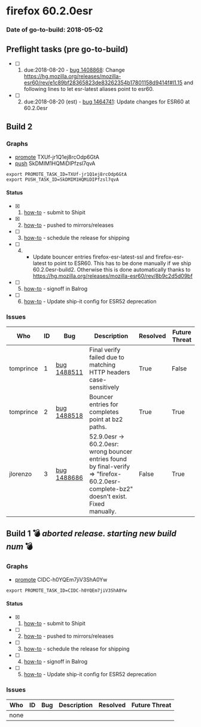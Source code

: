 # firefox 60.2.0esr

### Date of go-to-build: 2018-05-02

## Preflight tasks (pre go-to-build)
- [ ] 1. due:2018-08-20 - [bug 1408868](https://bugzil.la/1408868): Change https://hg.mozilla.org/releases/mozilla-esr60/rev/e1c89bf28365823de83262354b17801158d9414f#l1.15 and following lines to let esr-latest aliases point to esr60.
- [ ] 2. due:2018-08-20 (est) - [bug 1464741](https://bugzil.la/1464741): Update changes for ESR60 at 60.2.0esr

## Build 2  

### Graphs
* [promote](https://tools.taskcluster.net/push-inspector/#/TXUf-jr1Q1ej8rcOdp6GtA) TXUf-jr1Q1ej8rcOdp6GtA
* [push](https://tools.taskcluster.net/push-inspector/#/SkDMIM1HQMiDIPfzsl7qvA) SkDMIM1HQMiDIPfzsl7qvA
```
export PROMOTE_TASK_ID=TXUf-jr1Q1ej8rcOdp6GtA
export PUSH_TASK_ID=SkDMIM1HQMiDIPfzsl7qvA
```


#### Status
- [x] 1.  [how-to](https://wiki.mozilla.org/Release:Release_Automation_on_Mercurial:Starting_a_Release#Submit_to_Ship_It)  - submit to Shipit
- [x] 2.  [how-to](https://github.com/mozilla-releng/releasewarrior-2.0/blob/master/docs/release-promotion/desktop/historic_relpro.md#1-push-to-releases-dir-mirrors)  - pushed to mirrors/releases
- [ ] 3.  [how-to](https://github.com/mozilla-releng/releasewarrior-2.0/blob/master/docs/release-promotion/desktop/historic_relpro.md#3-publish-release)  - schedule the release for shipping
- [ ] 4.  - Update bouncer entries firefox-esr-latest-ssl and firefox-esr-latest to point to ESR60. This has to be done manually if we ship 60.2.0esr-build2. Otherwise this is done automatically thanks to https://hg.mozilla.org/releases/mozilla-esr60/rev/8b9c2d5d09bf
- [ ] 5.  [how-to](https://github.com/mozilla-releng/releasewarrior-2.0/blob/master/docs/release-promotion/desktop/historic_relpro.md#2-signoffs)  - signoff in Balrog
- [ ] 6.  [how-to](https://bugzilla.mozilla.org/show_bug.cgi?id=1460752)  - Update ship-it config for ESR52 deprecation

### Issues
| Who                 | ID               | Bug                                                                 | Description                | Resolved                | Future Threat                |
| ------------------- | ---------------- | ------------------------------------------------------------------- | -------------------------- | ----------------------- | ---------------------------- |
| tomprince  | 1 | [bug 1488511](https://bugzil.la/1488511)        | Final verify failed  due to matching HTTP headers case-sensitively | True | False |
| tomprince  | 2 | [bug 1488518](https://bugzil.la/1488518)        | Bouncer entries for completes point at bz2 paths. | True | True |
| jlorenzo  | 3 | [bug 1488686](https://bugzil.la/1488686)        | 52.9.0esr -> 60.2.0esr: wrong bouncer entries found by final-verify => "firefox-60.2.0esr-complete-bz2" doesn't exist. Fixed manually. | False | True |

## Build 1  :bomb: _aborted release. starting new build num_ :bomb: 

### Graphs
* [promote](https://tools.taskcluster.net/push-inspector/#/CIDC-h0YQEm7jiV3ShA0Yw) CIDC-h0YQEm7jiV3ShA0Yw
```
export PROMOTE_TASK_ID=CIDC-h0YQEm7jiV3ShA0Yw
```


#### Status
- [x] 1.  [how-to](https://wiki.mozilla.org/Release:Release_Automation_on_Mercurial:Starting_a_Release#Submit_to_Ship_It)  - submit to Shipit
- [ ] 2.  [how-to](https://github.com/mozilla-releng/releasewarrior-2.0/blob/master/docs/release-promotion/desktop/historic_relpro.md#1-push-to-releases-dir-mirrors)  - pushed to mirrors/releases
- [ ] 3.  [how-to](https://github.com/mozilla-releng/releasewarrior-2.0/blob/master/docs/release-promotion/desktop/historic_relpro.md#3-publish-release)  - schedule the release for shipping
- [ ] 4.  [how-to](https://github.com/mozilla-releng/releasewarrior-2.0/blob/master/docs/release-promotion/desktop/historic_relpro.md#2-signoffs)  - signoff in Balrog
- [ ] 5.  [how-to](https://bugzilla.mozilla.org/show_bug.cgi?id=1460752)  - Update ship-it config for ESR52 deprecation

### Issues
| Who                 | ID               | Bug                                                                 | Description                | Resolved                | Future Threat                |
| ------------------- | ---------------- | ------------------------------------------------------------------- | -------------------------- | ----------------------- | ---------------------------- |
| none | | | | | |

